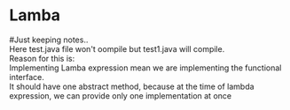 # Lamba
#Just keeping notes..</br>
Here test.java file won't oompile but test1.java will compile.</br>
Reason for this is:</br>
Implementing Lamba expression mean we are implementing the functional interface.</br>
It should have one abstract method, because at the time of lambda expression, we can provide only one implementation at once
